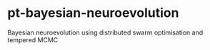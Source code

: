 # pt-bayesian-neuroevolution
Bayesian neuroevolution using distributed swarm optimisation and  tempered MCMC
